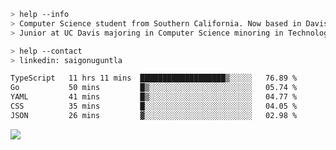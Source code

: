 ````bash
> help --info
> Computer Science student from Southern California. Now based in Davis, CA.
> Junior at UC Davis majoring in Computer Science minoring in Technology Management.
````

````bash
> help --contact
> linkedin: saigonuguntla
````

<!--START_SECTION:waka-->

```txt
TypeScript   11 hrs 11 mins  ███████████████████▒░░░░░   76.89 %
Go           50 mins         █▒░░░░░░░░░░░░░░░░░░░░░░░   05.74 %
YAML         41 mins         █▒░░░░░░░░░░░░░░░░░░░░░░░   04.77 %
CSS          35 mins         █░░░░░░░░░░░░░░░░░░░░░░░░   04.05 %
JSON         26 mins         ▓░░░░░░░░░░░░░░░░░░░░░░░░   02.98 %
```

<!--END_SECTION:waka-->

![](https://komarev.com/ghpvc/?username=saigonu&color=6A8AFF)